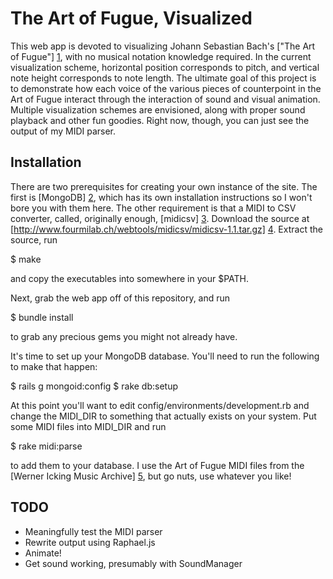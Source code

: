 The Art of Fugue, Visualized
===

This web app is devoted to visualizing Johann Sebastian Bach's ["The Art of Fugue"] [1], with no musical notation knowledge required. In the current visualization scheme, horizontal position corresponds to pitch, and vertical note height corresponds to note length. The ultimate goal of this project is to demonstrate how each voice of the various pieces of counterpoint in the Art of Fugue interact through the interaction of sound and visual animation. Multiple visualization schemes are envisioned, along with proper sound playback and other fun goodies. Right now, though, you can just see the output of my MIDI parser.

[1]: http://en.wikipedia.org/wiki/The_Art_of_Fugue

Installation
---

There are two prerequisites for creating your own instance of the site. The first is [MongoDB] [2], which has its own installation instructions so I won't bore you with them here. The other requirement is that a MIDI to CSV converter, called, originally enough, [midicsv] [3]. Download the source at [http://www.fourmilab.ch/webtools/midicsv/midicsv-1.1.tar.gz] [4]. Extract the source, run

  $ make

and copy the executables into somewhere in your $PATH.

[2]: http://www.mongodb.org/
[3]: http://www.fourmilab.ch/webtools/midicsv/
[4]: http://www.fourmilab.ch/webtools/midicsv/midicsv-1.1.tar.gz

Next, grab the web app off of this repository, and run

  $ bundle install

to grab any precious gems you might not already have.

It's time to set up your MongoDB database. You'll need to run the following to make that happen:

  $ rails g mongoid:config
  $ rake db:setup

At this point you'll want to edit config/environments/development.rb and change the MIDI\_DIR to something that actually exists on your system. Put some MIDI files into MIDI\_DIR and run

  $ rake midi:parse

to add them to your database. I use the Art of Fugue MIDI files from the [Werner Icking Music Archive] [5], but go nuts, use whatever you like!

[5]: http://icking-music-archive.org/ByComposer/J.S.Bach.php

TODO
---

* Meaningfully test the MIDI parser
* Rewrite output using Raphael.js
* Animate!
* Get sound working, presumably with SoundManager
